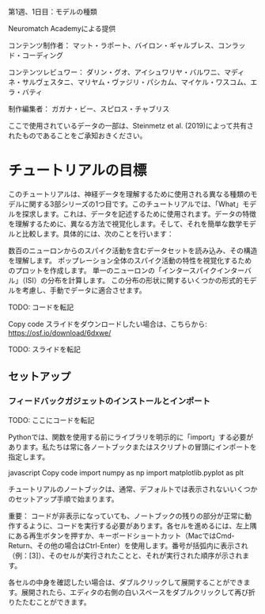 第1週、1日目：モデルの種類

Neuromatch Academyによる提供

コンテンツ制作者： マット・ラポート、バイロン・ギャルブレス、コンラッド・コーディング

コンテンツレビュワー： ダリン・グオ、アイシュワリヤ・バルワニ、マディネ・サルヴェスタニ、マリヤム・ヴァジリ・パシカム、マイケル・ワスコム、エラ・バティ

制作編集者： ガガナ・ビー、スピロス・チャブリス

ここで使用されているデータの一部は、Steinmetz et al. (2019)によって共有されたものであることをご承知おきください。

# チュートリアルの目標
このチュートリアルは、神経データを理解するために使用される異なる種類のモデルに関する3部シリーズの1つ目です。このチュートリアルでは、「What」モデルを探求します。これは、データを記述するために使用されます。データの特徴を理解するために、異なる方法で視覚化します。そして、それを簡単な数学モデルと比較します。具体的には、次のことを行います：

数百のニューロンからのスパイク活動を含むデータセットを読み込み、その構造を理解します。
ポップレーション全体のスパイク活動の特性を視覚化するためのプロットを作成します。
単一のニューロンの「インタースパイクインターバル」（ISI）の分布を計算します。
この分布の形状に関するいくつかの形式的モデルを考慮し、手動でデータに適合させます。

TODO: コードを転記

Copy code
スライドをダウンロードしたい場合は、こちらから: https://osf.io/download/6dxwe/

TODO: スライドを転記

## セットアップ

### フィードバックガジェットのインストールとインポート

TODO: ここにコードを転記

Pythonでは、関数を使用する前にライブラリを明示的に「import」する必要があります。私たちは常に各ノートブックまたはスクリプトの冒頭にインポートを指定します。

javascript
Copy code
import numpy as np
import matplotlib.pyplot as plt

チュートリアルのノートブックは、通常、デフォルトでは表示されないいくつかのセットアップ手順で始まります。

重要： コードが非表示になっていても、ノートブックの残りの部分が正常に動作するように、コードを実行する必要があります。各セルを進めるには、左上隅にある再生ボタンを押すか、キーボードショートカット（MacではCmd-Return、その他の場合はCtrl-Enter）を使用します。番号が括弧内に表示され（例：[3]）、そのセルが実行されたことと、それが実行された順序が示されます。

各セルの中身を確認したい場合は、ダブルクリックして展開することができます。展開されたら、エディタの右側の白いスペースをダブルクリックして再び折りたたむことができます。
